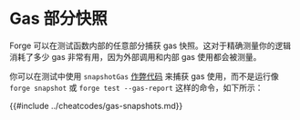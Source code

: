 # Gas 部分快照

Forge 可以在测试函数内部的任意部分捕获 gas 快照。这对于精确测量你的逻辑消耗了多少 gas 非常有用，因为外部调用和内部 gas 使用都会被测量。

你可以在测试中使用 `snapshotGas` [作弊代码](./cheatcodes.md) 来捕获 gas 使用，而不是运行像 `forge snapshot` 或 `forge test --gas-report` 这样的命令，如下所示：

{{#include ../cheatcodes/gas-snapshots.md}}